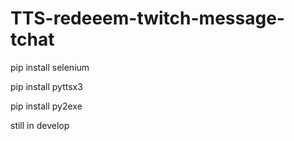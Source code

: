 # TTS-redeeem-twitch-message-tchat

pip install selenium

pip install pyttsx3

pip install py2exe

still in develop
